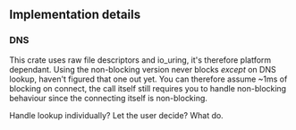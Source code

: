 ## Implementation details
### DNS
This crate uses raw file descriptors and io_uring, it's therefore platform dependant. Using the non-blocking version never blocks *except* on DNS lookup, haven't figured that one out yet. You can therefore assume ~1ms of blocking on connect, the call itself still requires you to handle non-blocking behaviour since the connecting itself is non-blocking. 

Handle lookup individually? Let the user decide? What do.
